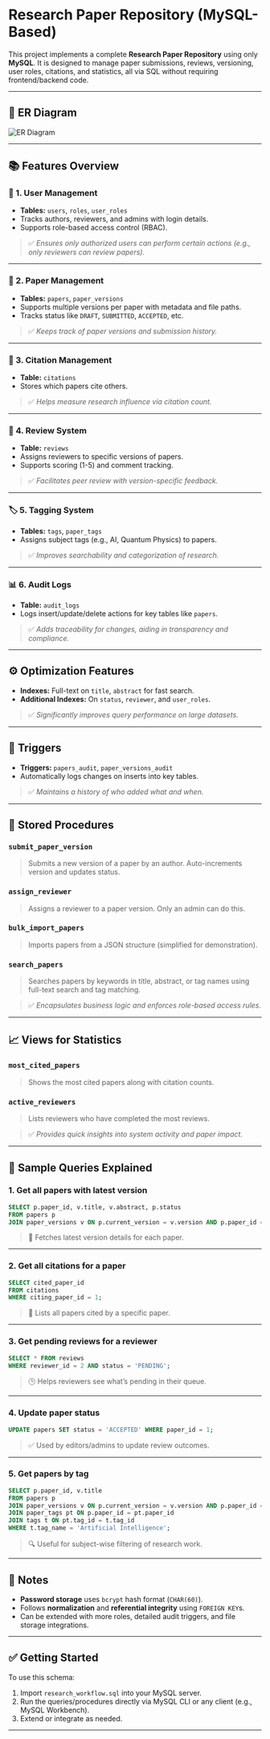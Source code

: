 
# Research Paper Repository (MySQL-Based)

This project implements a complete **Research Paper Repository** using only **MySQL**. It is designed to manage paper submissions, reviews, versioning, user roles, citations, and statistics, all via SQL without requiring frontend/backend code.

---

## 📘 ER Diagram

![ER Diagram](/er-diagram.png)

---
## 📚 Features Overview

### 🔐 1. User Management
- **Tables:** `users`, `roles`, `user_roles`
- Tracks authors, reviewers, and admins with login details.
- Supports role-based access control (RBAC).

> ✅ *Ensures only authorized users can perform certain actions (e.g., only reviewers can review papers).*

---

### 📄 2. Paper Management
- **Tables:** `papers`, `paper_versions`
- Supports multiple versions per paper with metadata and file paths.
- Tracks status like `DRAFT`, `SUBMITTED`, `ACCEPTED`, etc.

> ✅ *Keeps track of paper versions and submission history.*

---

### 🔗 3. Citation Management
- **Table:** `citations`
- Stores which papers cite others.

> ✅ *Helps measure research influence via citation count.*

---

### 📝 4. Review System
- **Table:** `reviews`
- Assigns reviewers to specific versions of papers.
- Supports scoring (1-5) and comment tracking.

> ✅ *Facilitates peer review with version-specific feedback.*

---

### 🏷️ 5. Tagging System
- **Tables:** `tags`, `paper_tags`
- Assigns subject tags (e.g., AI, Quantum Physics) to papers.

> ✅ *Improves searchability and categorization of research.*

---

### 📊 6. Audit Logs
- **Table:** `audit_logs`
- Logs insert/update/delete actions for key tables like `papers`.

> ✅ *Adds traceability for changes, aiding in transparency and compliance.*

---

## ⚙️ Optimization Features

- **Indexes:** Full-text on `title`, `abstract` for fast search.
- **Additional Indexes:** On `status`, `reviewer`, and `user_roles`.

> ✅ *Significantly improves query performance on large datasets.*

---

## 🔁 Triggers
- **Triggers:** `papers_audit`, `paper_versions_audit`
- Automatically logs changes on inserts into key tables.

> ✅ *Maintains a history of who added what and when.*

---

## 🧠 Stored Procedures

### `submit_paper_version`
> Submits a new version of a paper by an author. Auto-increments version and updates status.

### `assign_reviewer`
> Assigns a reviewer to a paper version. Only an admin can do this.

### `bulk_import_papers`
> Imports papers from a JSON structure (simplified for demonstration).

### `search_papers`
> Searches papers by keywords in title, abstract, or tag names using full-text search and tag matching.

> ✅ *Encapsulates business logic and enforces role-based access rules.*

---

## 📈 Views for Statistics

### `most_cited_papers`
> Shows the most cited papers along with citation counts.

### `active_reviewers`
> Lists reviewers who have completed the most reviews.

> ✅ *Provides quick insights into system activity and paper impact.*

---



## 🧪 Sample Queries Explained

### 1. **Get all papers with latest version**
```sql
SELECT p.paper_id, v.title, v.abstract, p.status 
FROM papers p
JOIN paper_versions v ON p.current_version = v.version AND p.paper_id = v.paper_id;
```
> 🎯 Fetches latest version details for each paper.

---

### 2. **Get all citations for a paper**
```sql
SELECT cited_paper_id 
FROM citations 
WHERE citing_paper_id = 1;
```
> 🔗 Lists all papers cited by a specific paper.

---

### 3. **Get pending reviews for a reviewer**
```sql
SELECT * FROM reviews 
WHERE reviewer_id = 2 AND status = 'PENDING';
```
> 🕒 Helps reviewers see what’s pending in their queue.

---

### 4. **Update paper status**
```sql
UPDATE papers SET status = 'ACCEPTED' WHERE paper_id = 1;
```
> ✅ Used by editors/admins to update review outcomes.

---

### 5. **Get papers by tag**
```sql
SELECT p.paper_id, v.title 
FROM papers p
JOIN paper_versions v ON p.current_version = v.version AND p.paper_id = v.paper_id
JOIN paper_tags pt ON p.paper_id = pt.paper_id
JOIN tags t ON pt.tag_id = t.tag_id
WHERE t.tag_name = 'Artificial Intelligence';
```
> 🔍 Useful for subject-wise filtering of research work.

---

## 📌 Notes
- **Password storage** uses `bcrypt` hash format (`CHAR(60)`).
- Follows **normalization** and **referential integrity** using `FOREIGN KEY`s.
- Can be extended with more roles, detailed audit triggers, and file storage integrations.

---

## ✅ Getting Started

To use this schema:

1. Import `research_workflow.sql` into your MySQL server.
2. Run the queries/procedures directly via MySQL CLI or any client (e.g., MySQL Workbench).
3. Extend or integrate as needed.

---
